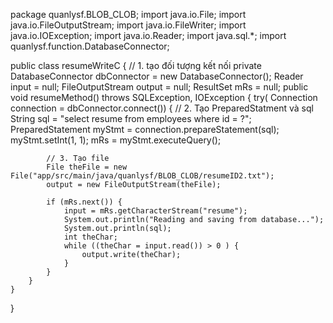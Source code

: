package quanlysf.BLOB_CLOB;
import java.io.File;
import java.io.FileOutputStream;
import java.io.FileWriter;
import java.io.IOException;
import java.io.Reader;
import java.sql.*;
import quanlysf.function.DatabaseConnector;

public class resumeWriteC {
     // 1. tạo đối tượng kết nối
    private DatabaseConnector dbConnector = new DatabaseConnector();
    Reader input = null;
    FileOutputStream output = null;
    ResultSet mRs = null;
        public void resumeMethod() throws SQLException, IOException {
        try( Connection connection = dbConnector.connect()) {
            // 2. Tạo PreparedStatment và sql
            String sql = "select resume from employees where id = ?";
            PreparedStatement myStmt = connection.prepareStatement(sql);
            myStmt.setInt(1, 1);
            mRs = myStmt.executeQuery();

            // 3. Tạo file
            File theFile = new File("app/src/main/java/quanlysf/BLOB_CLOB/resumeID2.txt");
            output = new FileOutputStream(theFile);
            
            if (mRs.next()) {
                input = mRs.getCharacterStream("resume");
                System.out.println("Reading and saving from database...");
                System.out.println(sql);
                int theChar;
                while ((theChar = input.read()) > 0 ) {
                    output.write(theChar);
                }
            }
        }
    }
   
}

